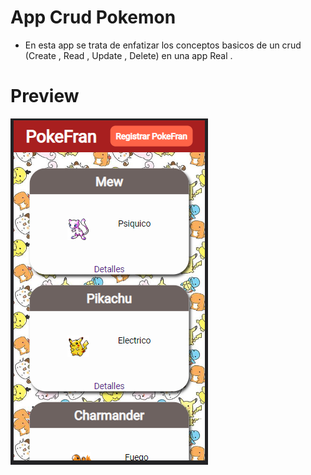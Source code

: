 # App Crud Pokemon
- En esta app se trata de enfatizar los conceptos basicos de un crud (Create , Read , Update , Delete) en una app Real .

# Preview

![](https://github.com/FranMaster08/PokeFran/blob/master/preview/index.PNG)


